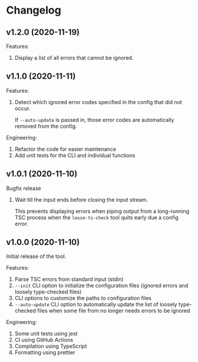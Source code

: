 # Changelog

## v1.2.0 (2020-11-19)

Features:

1. Display a list of all errors that cannot be ignored.

## v1.1.0 (2020-11-11)

Features:

1. Detect which ignored error codes specified in the config that did not occur.

   If `--auto-update` is passed in, those error codes are automatically removed from the config.

Engineering:

1. Refactor the code for easier maintenance
2. Add unit tests for the CLI and individual functions

## v1.0.1 (2020-11-10)

Bugfix release

1. Wait till the input ends before closing the input stream.

   This prevents displaying errors when piping output from a long-running TSC process when the
   `loose-ts-check` tool quits early due a config error.

## v1.0.0 (2020-11-10)

Initial release of the tool.

Features:

1. Parse TSC errors from standard input (stdin)
2. `--init` CLI option to initialize the configuration files (ignored errors and loosely type-checked
   files)
3. CLI options to customize the paths to configuration files
4. `--auto-update` CLI option to automatically update the list of loosely type-checked files when
   some file from no longer needs errors to be ignored

Engineering:

1. Some unit tests using jest
2. CI using GitHub Actions
3. Compilation using TypeScript
4. Formatting using prettier
